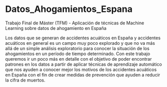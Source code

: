 # Datos_Ahogamientos_Espana
Trabajo Final de Máster (TFM) - Aplicación de técnicas de Machine Learning sobre datos de ahogamiento en España


Los datos que se generan de accidentes acuáticos en España y accidentes acuáticos en general es un campo muy poco explorado y que no va más allá de un simple análisis exploratorio
para conocer la situación de los ahogamientos en un período de tiempo determinado. Con este trabajo queremos ir un poco más en detalle con el objetivo de poder encontrar patrones en
los datos a partir de aplicar técnicas de aprendizaje automático que nos ayuden a conocer mejor los motivos de los accidentes acuáticos en España con el fin de crear medidas de prevención
que ayuden a reducir la cifra de muertos.

